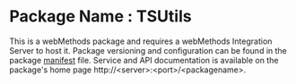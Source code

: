 # Package Name : TSUtils
This is a webMethods package and requires a webMethods Integration Server to host it. Package versioning and configuration can be found in the package [manifest](./TSUtils/manifest.v3) file. Service and API documentation is available on the package's home page http://&lt;server&gt;:&lt;port&gt;/&lt;packagename>.